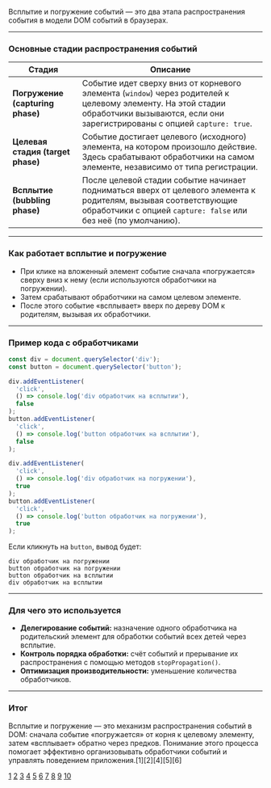 Всплытие и погружение событий — это два этапа распространения события в модели DOM событий в браузерах.

---

### Основные стадии распространения событий

| Стадия                            | Описание                                                                                                                                                                                  |
| --------------------------------- | ----------------------------------------------------------------------------------------------------------------------------------------------------------------------------------------- |
| **Погружение (capturing phase)**  | Событие идет сверху вниз от корневого элемента (`window`) через родителей к целевому элементу. На этой стадии обработчики вызываются, если они зарегистрированы с опцией `capture: true`. |
| **Целевая стадия (target phase)** | Событие достигает целевого (исходного) элемента, на котором произошло действие. Здесь срабатывают обработчики на самом элементе, независимо от типа регистрации.                          |
| **Всплытие (bubbling phase)**     | После целевой стадии событие начинает подниматься вверх от целевого элемента к родителям, вызывая соответствующие обработчики с опцией `capture: false` или без неё (по умолчанию).       |

---

### Как работает всплытие и погружение

- При клике на вложенный элемент событие сначала «погружается» сверху вниз к нему (если используются обработчики на погружении).
- Затем срабатывают обработчики на самом целевом элементе.
- После этого событие «всплывает» вверх по дереву DOM к родителям, вызывая их обработчики.

---

### Пример кода с обработчиками

```js
const div = document.querySelector('div');
const button = document.querySelector('button');

div.addEventListener(
  'click',
  () => console.log('div обработчик на всплытии'),
  false
);
button.addEventListener(
  'click',
  () => console.log('button обработчик на всплытии'),
  false
);

div.addEventListener(
  'click',
  () => console.log('div обработчик на погружении'),
  true
);
button.addEventListener(
  'click',
  () => console.log('button обработчик на погружении'),
  true
);
```

Если кликнуть на `button`, вывод будет:

```
div обработчик на погружении
button обработчик на погружении
button обработчик на всплытии
div обработчик на всплытии
```

---

### Для чего это используется

- **Делегирование событий:** назначение одного обработчика на родительский элемент для обработки событий всех детей через всплытие.
- **Контроль порядка обработки:** счёт событий и прерывание их распространения с помощью методов `stopPropagation()`.
- **Оптимизация производительности:** уменьшение количества обработчиков.

---

### Итог

Всплытие и погружение — это механизм распространения событий в DOM: сначала событие «погружается» от корня к целевому элементу, затем «всплывает» обратно через предков. Понимание этого процесса помогает эффективно организовывать обработчики событий и управлять поведением приложения.[1][2][4][5][6]

[1](https://learn.javascript.ru/bubbling-and-capturing)
[2](https://itchief.ru/javascript/bubbling-and-capturing)
[3](https://habr.com/ru/articles/749376/)
[4](https://ru.hexlet.io/courses/js-dom/lessons/event-stages/theory_unit)
[5](https://code.mu/ru/javascript/book/prime/dom/object-Event/events-capturing/)
[6](https://learn.javascript.ru/event-bubbling)
[7](https://doka.guide/js/events/)
[8](https://proproprogs.ru/javascript_dom/pogruzhenie-i-vsplytie-sobytiy)
[9](https://tokmakov.msk.ru/blog/item/691)
[10](https://www.youtube.com/watch?v=nxwNhad4jtk)
